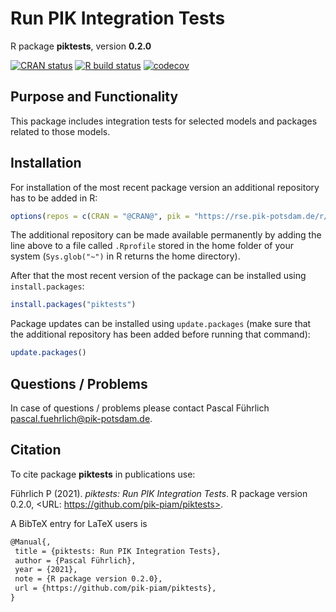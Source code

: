 # Run PIK Integration Tests

R package **piktests**, version **0.2.0**

[![CRAN status](https://www.r-pkg.org/badges/version/piktests)](https://cran.r-project.org/package=piktests)  [![R build status](https://github.com/pik-piam/piktests/workflows/check/badge.svg)](https://github.com/pik-piam/piktests/actions) [![codecov](https://codecov.io/gh/pik-piam/piktests/branch/master/graph/badge.svg)](https://codecov.io/gh/pik-piam/piktests) 

## Purpose and Functionality

This package includes integration tests for selected models and packages related to those models.


## Installation

For installation of the most recent package version an additional repository has to be added in R:

```r
options(repos = c(CRAN = "@CRAN@", pik = "https://rse.pik-potsdam.de/r/packages"))
```
The additional repository can be made available permanently by adding the line above to a file called `.Rprofile` stored in the home folder of your system (`Sys.glob("~")` in R returns the home directory).

After that the most recent version of the package can be installed using `install.packages`:

```r 
install.packages("piktests")
```

Package updates can be installed using `update.packages` (make sure that the additional repository has been added before running that command):

```r 
update.packages()
```

## Questions / Problems

In case of questions / problems please contact Pascal Führlich <pascal.fuehrlich@pik-potsdam.de>.

## Citation

To cite package **piktests** in publications use:

Führlich P (2021). _piktests: Run PIK Integration Tests_. R package version 0.2.0, <URL: https://github.com/pik-piam/piktests>.

A BibTeX entry for LaTeX users is

 ```latex
@Manual{,
  title = {piktests: Run PIK Integration Tests},
  author = {Pascal Führlich},
  year = {2021},
  note = {R package version 0.2.0},
  url = {https://github.com/pik-piam/piktests},
}
```

